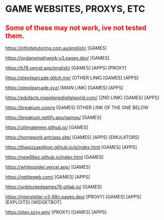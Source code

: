 # GAME WEBSITES, PROXYS, ETC
## <span style="color: red;">Some of these may not work, ive not tested them.</span>

https://infinitetutoring.com.au/english/ [GAMES]



https://jordansmathwork-v3.pages.dev/ [GAMES]



https://h78.vercel.app/english/ [GAMES] [APPS] [PROXY]



https://plexilearcade.glitch.me/ [OTHER LINK] [GAMES] [APPS]



https://plexilearcade.xyz/ [MAIN LINK] [GAMES] [APPS] 



https://edufacts.masplenedigitalworld.com/ [2ND LINK] [GAMES] [APPS]



https://breakium.com/g [GAMES] OTHER LINK OF THE ONE BELOW



https://breakium.netlify.app/games/ [GAMES]



https://ultimatemen.github.io/ [GAMES] 



https://homework.artclass.site/ [GAMES] [APPS] [EMULATORS]



https://thepizzaedition.github.io/g/index.html [GAMES] [APPS]



https://new66ez.github.io/index.html [GAMES]



https://whitespider.vercel.app/ [GAMES] 



https://nettleweb.com/ [GAMES] [APPS]



https://unblockedgames76.gitlab.io/ [GAMES]



https://interstellar-v3-68n.pages.dev/ [PROXY] [GAMES] [APPS] [EXPLOITS] [WIDGETBOT]




https://play.szvy.win/ [PROXY] [GAMES] [APPS]
